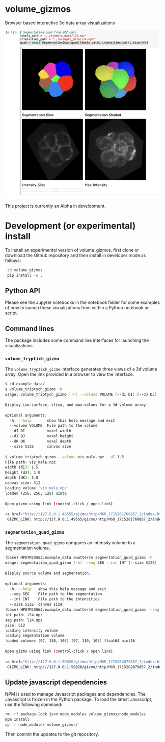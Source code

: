 # volume_gizmos
Browser based interactive 3d data array visualizations

<img src="quad.png" width="500"/>

This project is currently an Alpha in development.

# Development (or experimental) install

To install an experimental version of volume_gizmos, first clone or download
the Github repository and then install in developer mode as follows:

```bash
 cd volume_gizmos
 pip install -e .
```

## Python API

Please see the Jupyter notebooks in the notebook folder for some examples
of how to launch these visualizations from within a Python notebook or script.

## Command lines

The package includes some command line interfaces for launching the visualizations.

### `volume_tryptich_gizmo`

The `volume_tryptich_gizmo` interface generates three views of a 3d volume array.
Open the link provided in a browser to view the interface.

```bash
$ cd example_data/
$ volume_triptych_gizmo -h
usage: volume_triptych_gizmo [-h] --volume VOLUME [--dI DI] [--dJ DJ] [--dK DK] [--size SIZE]

Display iso-surface, slice, and max-values for a 3d volume array.

optional arguments:
  -h, --help       show this help message and exit
  --volume VOLUME  File path to the volume
  --dI DI          voxel width
  --dJ DJ          voxel height
  --dK DK          voxel depth
  --size SIZE      canvas size

$ volume_triptych_gizmo --volume vis_male.npz --dI 1.5
File path: vis_male.npz
width (dI): 1.5
height (dJ): 1.0
depth (dK): 1.0
canvas size: 512
Loading volume 'vis_male.npz'
loaded (256, 256, 128) uint8

Open gizmo using link (control-click / open link)

<a href="http://127.0.0.1:49555/gizmo/http/MGR_1715261766857_2/index.html" target="_blank">Click to open</a> <br> 
 GIZMO_LINK: http://127.0.0.1:49555/gizmo/http/MGR_1715261766857_2/index.html 
```
### `segmentation_quad_gizmo`

The `segmentation_quad_gizmo` compares an intensity volume to a segmentation volume.

```bash
(base) HP07M20G6J:example_data awatters$ segmentation_quad_gizmo -h
usage: segmentation_quad_gizmo [-h] --seg SEG --int INT [--size SIZE]

Display source volume and segmentation.

optional arguments:
  -h, --help   show this help message and exit
  --seg SEG    File path to the segmentation
  --int INT    File path to the intensities
  --size SIZE  canvas size
(base) HP07M20G6J:example_data awatters$ segmentation_quad_gizmo --seg l24.npz --int i24.npz 
int path: i24.npz
seg path: l24.npz
size: 512
loading intensity volume
loading segmentation volume
loaded volumes (97, 110, 103) (97, 110, 103) float64 uint16

Open gizmo using link (control-click / open link)

<a href="http://127.0.0.1:50820/gizmo/http/MGR_1715262075857_2/index.html" target="_blank">Click to open</a> <br> 
 GIZMO_LINK: http://127.0.0.1:50820/gizmo/http/MGR_1715262075857_2/index.html 
```


## Update javascript dependencies

NPM is used to manage Javascript packages and dependencies.
The Javascript is frozen in the Python package.
To load the latest Javascript, use the following command:

```bash
rm -rf package-lock.json node_modules volume_gizmos/node_modules
npm install
cp -r node_modules volume_gizmos/
```

Then commit the updates to the git repository.
